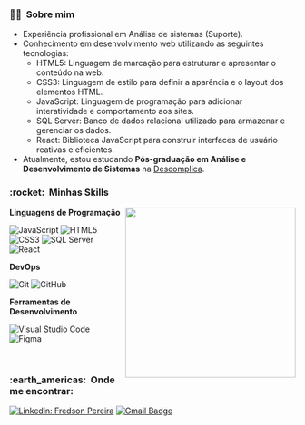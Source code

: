 

<h3> 👨‍💼 &nbsp;Sobre mim </h3>
 
- Experiência profissional em Análise de sistemas (Suporte).
- Conhecimento em desenvolvimento web utilizando as seguintes tecnologias:
  - HTML5: Linguagem de marcação para estruturar e apresentar o conteúdo na web.
  - CSS3: Linguagem de estilo para definir a aparência e o layout dos elementos HTML.
  - JavaScript: Linguagem de programação para adicionar interatividade e comportamento aos sites.
  - SQL Server: Banco de dados relacional utilizado para armazenar e gerenciar os dados.
  - React: Biblioteca JavaScript para construir interfaces de usuário reativas e eficientes.
- Atualmente, estou estudando **Pós-graduação em Análise e Desenvolvimento de Sistemas** na <a href="https://descomplica.com.br">Descomplica</a>.

<h3> :rocket: &nbsp;Minhas Skills </h3>

<img align="right" width="300" src="https://i2.wp.com/allhtaccess.info/wp-content/uploads/2018/03/programming.gif?fit=1281%2C716&ssl=1" />

**Linguagens de Programação**

![JavaScript](https://img.shields.io/badge/-JavaScript-333333?style=flat&logo=javascript)
![HTML5](https://img.shields.io/badge/-HTML5-333333?style=flat&logo=html5)
![CSS3](https://img.shields.io/badge/-CSS3-333333?style=flat&logo=css3)
![SQL Server](https://img.shields.io/badge/-SQL%20Server-333333?style=flat&logo=microsoft-sql-server)
![React](https://img.shields.io/badge/-React-333333?style=flat&logo=react)

**DevOps**

![Git](https://img.shields.io/badge/-Git-333333?style=flat&logo=git)
![GitHub](https://img.shields.io/badge/-GitHub-333333?style=flat&logo=github)

**Ferramentas de Desenvolvimento**

![Visual Studio Code](https://img.shields.io/badge/-Visual%20Studio%20Code-333333?style=flat&logo=visual-studio-code&logoColor=007ACC)
![Figma](https://img.shields.io/badge/-Figma-333333?style=flat&logo=figma&logoColor=007ACC)

<br/>


<h3> :earth_americas: &nbsp;Onde me encontrar: </h3> 

[![Linkedin: Fredson Pereira](https://img.shields.io/badge/-Fredson-blue?style=flat-square&logo=Linkedin&logoColor=white&link=https://www.linkedin.com/in/fredson-pereira/)](https://www.linkedin.com/in/fredson-pereira/)
[![Gmail Badge](https://img.shields.io/badge/-fredsonpsousa%40gmail.com-006bed?style=flat-square&logo=Gmail&logoColor=white&link=mailto:fredsonpsousa@gmail.com)](mailto:fredsonpsousa@gmail.com)
